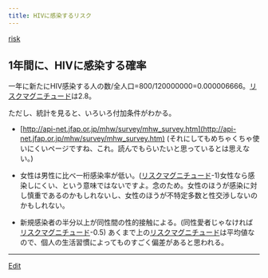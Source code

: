```yaml
---
title: HIVに感染するリスク
---
```

[risk](/risk)


## 1年間に、HIVに感染する確率

一年に新たにHIV感染する人の数/全人口=800/120000000=0.000006666。[リスクマグニチュード](/リスクマグニチュード)は2.8。



ただし、統計を見ると、いろいろ付加条件がわかる。

* [http://api-net.jfap.or.jp/mhw/survey/mhw_survey.htm](http://api-net.jfap.or.jp/mhw/survey/mhw_survey.htm)
(それにしてもめちゃくちゃ使いにくいページですね、これ。読んでもらいたいと思っているとは思えない。)



* 女性は男性に比べ一桁感染率が低い。([リスクマグニチュード](/リスクマグニチュード)-1)女性なら感染しにくい、という意味ではないですよ。念のため。女性のほうが感染に対し慎重であるのかもしれないし、女性のほうが不特定多数と性交渉しないのかもしれない。
* 新規感染者の半分以上が同性間の性的接触による。(同性愛者じゃなければ[リスクマグニチュード](/リスクマグニチュード)-0.5)
あくまで上の[リスクマグニチュード](/リスクマグニチュード)は平均値なので、個人の生活習慣によってものすごく偏差があると思われる。



----

[Edit](https://github.com/vitroid/vitroid.github.io/edit/master/MD/HIVに感染するリスク.md)

